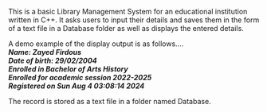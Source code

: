 This is a basic Library Management System for an educational institution written in C++. 
It asks users to input their details and saves them in the form of a text file in a Database folder as well as displays the entered details.

A demo example of the display output is as follows.... <br/> 
**_Name: Zayed Firdous <br/>
Date of birth: 29/02/2004 <br/> 
Enrolled in Bachelor of Arts History <br/> 
Enrolled for academic session 2022-2025 <br/> 
Registered on Sun Aug  4 03:08:14 2024_** <br/> 

The record is stored as a text file in a folder named Database.

